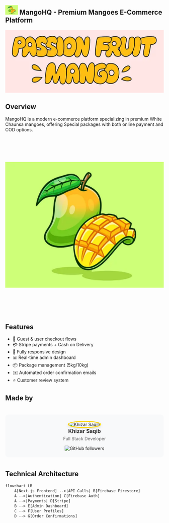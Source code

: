 
## <img src="images/image.png" alt="MangoHQ Logo" width="40" height="30"> MangoHQ - Premium Mangoes E-Commerce Platform

 <img src="/images/mango.png" alt="Mango Screenshot" width="800" height="200">

##  Overview
MangoHQ is a modern e-commerce platform specializing in premium White Chaunsa mangoes, offering Special packages with both online payment and COD options.

<div align="center">
  <img src="images/image.png" alt="MangoHQ Logo" width="1000" height="400" style="margin: 80px 0">
</div>


##  Features
- 🛒 Guest & user checkout flows
- 💳 Stripe payments + Cash on Delivery
- 📱 Fully responsive design
- 📊 Real-time admin dashboard
- 📦 Package management (5kg/10kg)
- ✉️ Automated order confirmation emails
- ⭐ Customer review system

## Made by
<div align="center" style="margin: 40px 0; padding: 20px; background: #f8f9fa; border-radius: 10px;"> <a href="https://github.com/Khizarkk7" style="text-decoration: none;"> <img src="https://avatars.githubusercontent.com/u/12345678?v=4" alt="Khizar Saqib" width="120" style="border-radius: 50%; border: 3px solid #FFD700; box-shadow: 0 4px 8px rgba(0,0,0,0.1);"> <br> <strong style="font-size: 1.2em; color: #333; margin-top: 10px;">Khizar Saqib</strong> <p style="color: #666; margin-top: 5px;">Full Stack Developer</p> <img src="https://img.shields.io/github/followers/Khizarkk7?style=social" alt="GitHub followers"> </a> </div>

##  Technical Architecture

```mermaid
flowchart LR
    A[Next.js Frontend] -->|API Calls| B[Firebase Firestore]
    A -->|Authentication| C[Firebase Auth]
    A -->|Payments| D[Stripe]
    B --> E[Admin Dashboard]
    C --> F[User Profiles]
    D --> G[Order Confirmations]





